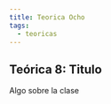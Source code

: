 ```yaml
---
title: Teorica Ocho
tags: 
  - teoricas
---
```


## Teórica 8: Titulo

Algo sobre la clase

<!--
## Bioinformática Estructural: Desorden

Clase teórica de biología estructural. Características de las proteínas desordenadas. Predicción de desorden y bases de datos de proteínas desordenadas.

* :fontawesome-regular-file-pdf: [Slides](https://drive.google.com/file/d/1fn0HGaUC5gXFJjz1iaFt8X8CI_GKXn1W/view?usp=sharing) 
 
 ![type:video](https://www.youtube.com/embed/0QNKL7v9gIo)
 -->